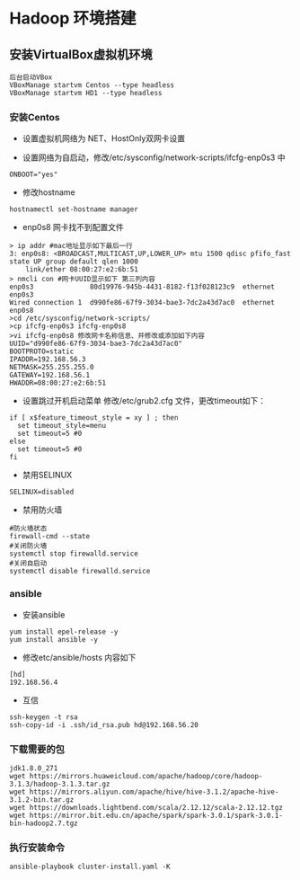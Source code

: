 # Hadoop 环境搭建

## 安装VirtualBox虚拟机环境

```shell
后台启动VBox
VBoxManage startvm Centos --type headless
VBoxManage startvm HD1 --type headless
```

### 安装Centos

- 设置虚拟机网络为 NET、HostOnly双网卡设置

- 设置网络为自启动，修改/etc/sysconfig/network-scripts/ifcfg-enp0s3 中

```shell
ONBOOT="yes"
```

- 修改hostname

```shell
hostnamectl set-hostname manager
```

- enp0s8 网卡找不到配置文件

```shell
> ip addr #mac地址显示如下最后一行
3: enp0s8: <BROADCAST,MULTICAST,UP,LOWER_UP> mtu 1500 qdisc pfifo_fast state UP group default qlen 1000
    link/ether 08:00:27:e2:6b:51
> nmcli con #网卡UUID显示如下 第三列内容
enp0s3              80d19976-945b-4431-8182-f13f028123c9  ethernet  enp0s3
Wired connection 1  d990fe86-67f9-3034-bae3-7dc2a43d7ac0  ethernet  enp0s8
>cd /etc/sysconfig/network-scripts/
>cp ifcfg-enp0s3 ifcfg-enp0s8
>vi ifcfg-enp0s8 修改网卡名称信息、并修改或添加如下内容
UUID="d990fe86-67f9-3034-bae3-7dc2a43d7ac0"
BOOTPROTO=static
IPADDR=192.168.56.3
NETMASK=255.255.255.0
GATEWAY=192.168.56.1
HWADDR=08:00:27:e2:6b:51
```

- 设置跳过开机启动菜单 修改/etc/grub2.cfg 文件，更改timeout如下：

```shell
if [ x$feature_timeout_style = xy ] ; then
  set timeout_style=menu
  set timeout=5 #0
else
  set timeout=5 #0
fi
```

- 禁用SELINUX

```shell
SELINUX=disabled
```

- 禁用防火墙

```shell
#防火墙状态
firewall-cmd --state
#关闭防火墙
systemctl stop firewalld.service
#关闭自启动
systemctl disable firewalld.service 
```



### ansible

- 安装ansible
```shell
yum install epel-release -y
yum install ansible -y
```

- 修改etc/ansible/hosts 内容如下
```shell
[hd]
192.168.56.4
```

- 互信
```shell
ssh-keygen -t rsa
ssh-copy-id -i .ssh/id_rsa.pub hd@192.168.56.20
```


### 下载需要的包

```shell
jdk1.8.0_271
wget https://mirrors.huaweicloud.com/apache/hadoop/core/hadoop-3.1.3/hadoop-3.1.3.tar.gz
wget https://mirrors.aliyun.com/apache/hive/hive-3.1.2/apache-hive-3.1.2-bin.tar.gz
wget https://downloads.lightbend.com/scala/2.12.12/scala-2.12.12.tgz
wget https://mirror.bit.edu.cn/apache/spark/spark-3.0.1/spark-3.0.1-bin-hadoop2.7.tgz
```

### 执行安装命令
```shell
ansible-playbook cluster-install.yaml -K
```

